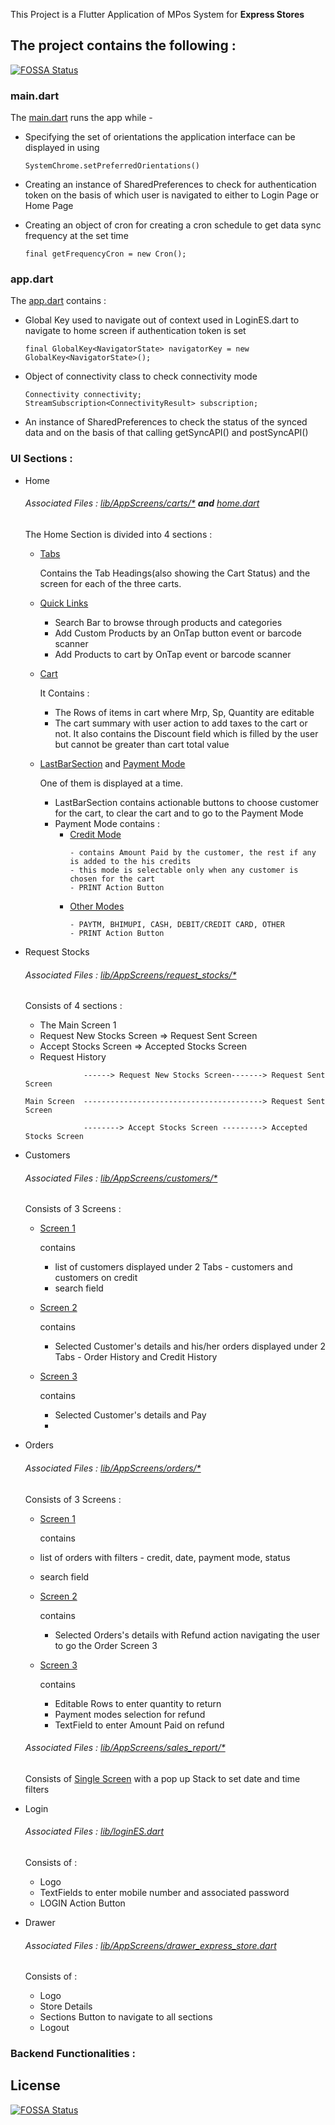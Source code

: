 This Project is a Flutter Application of MPos System for **Express Stores**

## The project contains the following :
[![FOSSA Status](https://app.fossa.com/api/projects/git%2Bgithub.com%2Famitgayar%2Fecom.svg?type=shield)](https://app.fossa.com/projects/git%2Bgithub.com%2Famitgayar%2Fecom?ref=badge_shield)


### main.dart
The [main.dart](lib/main.dart) runs the app while - 
- Specifying the set of orientations the application interface can be displayed in using
  ```
  SystemChrome.setPreferredOrientations()
  ```
- Creating an instance of SharedPreferences to check for authentication token on the basis of which user is navigated to 
  either to Login Page or Home Page
  
- Creating an object of cron for creating a cron schedule to get data sync frequency at the set time 
  ```
  final getFrequencyCron = new Cron();
  ```
  
### app.dart
The [app.dart](lib/app.dart) contains : 
- Global Key used to navigate out of context used in LoginES.dart to navigate to home screen if authentication token is set
  ```
  final GlobalKey<NavigatorState> navigatorKey = new GlobalKey<NavigatorState>();
  ```
- Object of connectivity class to check connectivity mode
  ```
  Connectivity connectivity;
  StreamSubscription<ConnectivityResult> subscription;
  ```
- An instance of SharedPreferences to check the status of the synced data and on the basis of that calling
  getSyncAPI() and postSyncAPI()
        


### UI Sections : 
- Home 
  ###### Associated Files : [lib/AppScreens/carts/*](lib/AppScreens/carts/) **and** [home.dart](lib/home.dart)
  The Home Section is divided into 4 sections : 
  - [Tabs](lib/home.dart)
  
    Contains the Tab Headings(also showing the Cart Status) and the screen for each of the three carts.
  - [Quick Links](lib/AppScreens/carts/cartFunctionalities.dart)
    - Search Bar to browse through products and categories
    - Add Custom Products by an OnTap button event or barcode scanner
    - Add Products to cart by OnTap event or barcode scanner
  - [Cart](lib/AppScreens/carts/CartDescendant.dart)
      
      It Contains : 
    - The Rows of items in cart where Mrp, Sp, Quantity are editable
    - The cart summary with user action to add taxes to the cart or not. It also contains the Discount field which is 
      filled by the user but cannot be greater than cart total value
  - [LastBarSection](lib/AppScreens/carts/CartDescendant.dart) and [Payment Mode](lib/AppScreens/carts/CartDescendant.dart)
    
    One of them is displayed at a time.
    - LastBarSection contains actionable buttons to choose customer for the cart, to clear the cart and to go to the Payment         Mode
    - Payment Mode contains : 
      - [Credit Mode](lib/AppScreens/carts/credit_payment_modes.dart)
        ```
        - contains Amount Paid by the customer, the rest if any is added to the his credits
        - this mode is selectable only when any customer is chosen for the cart
        - PRINT Action Button
        ```
      - [Other Modes](lib/AppScreens/carts/other_payment_modes.dart) 
        ```
        - PAYTM, BHIMUPI, CASH, DEBIT/CREDIT CARD, OTHER 
        - PRINT Action Button
        ```
      
- Request Stocks
  ###### Associated Files : [lib/AppScreens/request_stocks/*](lib/AppScreens/request_stocks/)
  Consists of 4 sections : 
  - The Main Screen 1
  - Request New Stocks Screen => Request Sent Screen
  - Accept Stocks Screen => Accepted Stocks Screen
  - Request History
  ```
               ------> Request New Stocks Screen-------> Request Sent Screen
                                                       
  Main Screen  ----------------------------------------> Request Sent Screen

               --------> Accept Stocks Screen ---------> Accepted Stocks Screen
  ```
- Customers
  ###### Associated Files : [lib/AppScreens/customers/*](lib/AppScreens/customers/)
  Consists of 3 Screens : 
  - [Screen 1](lib/AppScreens/customers/customers_screen1.dart)
  
    contains 
    - list of customers displayed under 2 Tabs - customers and customers on credit
    - search field 
  - [Screen 2](lib/AppScreens/customers/customers_screen2.dart)
  
    contains 
    - Selected Customer's details and his/her orders displayed under 2 Tabs - Order History and Credit History
  - [Screen 3](lib/AppScreens/customers/customers_screen3.dart)
  
    contains
    - Selected Customer's details and Pay
    - 
- Orders
  ###### Associated Files : [lib/AppScreens/orders/*](lib/AppScreens/orders/)
  Consists of 3 Screens : 
   - [Screen 1](lib/AppScreens/customers/orders_screen1.dart)
  
     contains 
    - list of orders with filters - credit, date, payment mode, status
    - search field 
  - [Screen 2](lib/AppScreens/customers/orders_screen2.dart)
  
    contains 
    - Selected Orders's details with Refund action navigating the user to go the Order Screen 3
  - [Screen 3](lib/AppScreens/customers/orders_screen3.dart)
  
    contains
    - Editable Rows to enter quantity to return
    - Payment modes selection for refund
    - TextField to enter Amount Paid on refund
  ###### Associated Files : [lib/AppScreens/sales_report/*](lib/AppScreens/sales_report/)
  Consists of [Single Screen](lib/AppScreens/sales_report/) with a pop up Stack to set date and time filters
- Login
  ###### Associated Files : [lib/loginES.dart](lib/loginES.dart)
  Consists of :
  - Logo
  - TextFields to enter mobile number and associated password
  - LOGIN Action Button
- Drawer
  ###### Associated Files : [lib/AppScreens/drawer_express_store.dart](lib/AppScreens/drawer_express_store.dart)
  Consists of :
  - Logo
  - Store Details
  - Sections Button to navigate to all sections
  - Logout
### Backend Functionalities : 



## License
[![FOSSA Status](https://app.fossa.com/api/projects/git%2Bgithub.com%2Famitgayar%2Fecom.svg?type=large)](https://app.fossa.com/projects/git%2Bgithub.com%2Famitgayar%2Fecom?ref=badge_large)